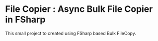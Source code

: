 # File Copier : Async Bulk File Copier in FSharp

This small project to created using FSharp based Bulk FileCopy.

